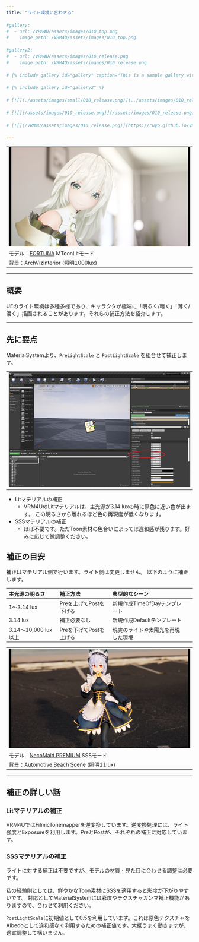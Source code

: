 ```yaml
---
title: "ライト環境に合わせる"

#gallery:
#  - url: /VRM4U/assets/images/010_top.png
#    image_path: /VRM4U/assets/images/010_top.png

#gallery2:
#  - url: /VRM4U/assets/images/010_release.png
#    image_path: /VRM4U/assets/images/010_release.png

# {% include gallery id="gallery" caption="This is a sample gallery with **Markdown support**." %}

# {% include gallery id="gallery2" %}

# [![](./assets/images/small/010_release.png)](../assets/images/010_release.png)

# [![](/assets/images/010_release.png)](/assets/images/010_release.png)

# [![](/VRM4U/assets/images/010_release.png)](https://ruyo.github.io/VRM4U/assets/images/010_release.png)

---
```


||
|-|
|[![](./assets/images/small/02e_top.png)](../assets/images/02e_top.png)|
|モデル：[FORTUNA](https://booth.pm/ja/items/1590375) MToonLitモード|
|背景：ArchVizInterior (照明1000lux)|


----
## 概要

UEのライト環境は多種多様であり、キャラクタが極端に「明るく/暗く」「薄く/濃く」描画されることがあります。それらの補正方法を紹介します。

----
## 先に要点

MaterialSystemより、`PreLightScale` と `PostLightScale` を組合せて補正します。

||
|-|
|[![](./assets/images/small/02e_light.png)](../assets/images/02e_light.png)|

- Litマテリアルの補正
  - VRM4UのLitマテリアルは、主光源が3.14 luxの時に原色に近い色が出ます。
  この明るさから離れるほど色の再現度が低くなります。
- SSSマテリアルの補正
  - ほぼ不要です。ただToon素材の色合いによっては違和感が残ります。好みに応じて微調整ください。


## 補正の目安
補正はマテリアル側で行います。ライト側は変更しません。
以下のように補正します。


|主光源の明るさ|補正方法|典型的なシーン||
|:-|:-|:-|-|
|1～3.14 lux|Preを上げてPostを下げる|新規作成TimeOfDayテンプレート|
|3.14 lux|補正必要なし|新規作成Defaultテンプレート|
|3.14～10,000 lux 以上|Preを下げてPostを上げる|現実のライトや太陽光を再現した環境|

||
|-|
|[![](./assets/images/small/02e_out.png)](../assets/images/02e_out.png)|
|モデル：[NecoMaid PREMIUM](https://booth.pm/ja/items/2147201) SSSモード|
|背景：Automotive Beach Scene (照明11lux)|


----
## 補正の詳しい話

### Litマテリアルの補正
VRM4UではFilmicTonemapperを逆変換しています。逆変換処理には、ライト強度とExposureを利用します。PreとPostが、それぞれの補正に対応しています。

### SSSマテリアルの補正
ライトに対する補正は不要ですが、モデルの材質・見た目に合わせる調整は必要です。

私の経験則としては、鮮やかなToon素材にSSSを適用すると彩度が下がりやすいです。
対応としてMaterialSystemには彩度やテクスチャガンマ補正機能がありますので、合わせて利用ください。

`PostLightScale`に初期値として0.5を利用しています。これは原色テクスチャをAlbedoとして違和感なく利用するための補正値です。大抵うまく動きますが、適宜調整して構いません。

